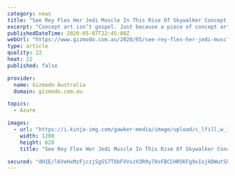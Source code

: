```yaml
---
category: news
title: "See Rey Flex Her Jedi Muscle In This Rise Of Skywalker Concept Art"
excerpt: "Concept art isn’t gospel. Just because a piece of concept art exists does not mean it was ever going to be in the movie. That said, the next best thing to seeing something in a movie is seeing it realised in concept art,"
publishedDateTime: 2020-05-07T22:45:00Z
webUrl: "https://www.gizmodo.com.au/2020/05/see-rey-flex-her-jedi-muscle-in-this-rise-of-skywalker-concept-art/"
type: article
quality: 22
heat: 22
published: false

provider:
  name: Gizmodo Australia
  domain: gizmodo.com.au

topics:
  - Azure

images:
  - url: "https://i.kinja-img.com/gawker-media/image/upload/c_lfill,w_1200,h_628,q_90/cmxdyaptqwel9thmleyi.jpg"
    width: 1200
    height: 628
    title: "See Rey Flex Her Jedi Muscle In This Rise Of Skywalker Concept Art"

secured: "dH1E/l6VeHxMzFjczjSgSS7TbbFVVvzX3R9y78xFBCCHR5KFg9xIsjkDWutShm4dzfLNUqjeaQpyTD8Q9pXmts2xkzShdJh4hsJwlktQsfbo+xKd3m85fgMzEumLweyBAWU11yz+5/l2kRHhKBZg9Mo4j/NjziQPsauN1GcckluSSwLBEzNG+ptckX9eEmfUU49PWzZ4xHHHnUFqXIrZQimU5wsi6ryP/5/ZigwReul6cyWrw1VLNxvcbeUZ/D5AjchBgLBSreyehI8UbusNtX/KjBnAUFMD3+FWTrbO7oTDEuH+X3/zDD35SrvjgQ07DoA+F/c5vnzNpfGF2MC1vQtVMo+F1xRAZ8aEOh5hE4jzunIK4osJMhwifRqBi1OqJQeX1zmVgZ6tKnITCIQAK5ieWDft/Y+ywpZLjZYeKnqgfGxpKGxeHGIpDOycOLd5lSmLQf+RORnEDUerZNNBytHr7PRIIZjRXfYDioKr83M=;O4DUa3pKJz8sJ6Z7Dr1alQ=="
---
```


